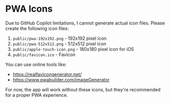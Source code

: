 # PWA Icons

Due to GitHub Copilot limitations, I cannot generate actual icon files. Please create the following icon files:

1. `public/pwa-192x192.png` - 192x192 pixel icon
2. `public/pwa-512x512.png` - 512x512 pixel icon
3. `public/apple-touch-icon.png` - 180x180 pixel icon for iOS
4. `public/favicon.ico` - Favicon

You can use online tools like:

- https://realfavicongenerator.net/
- https://www.pwabuilder.com/imageGenerator

For now, the app will work without these icons, but they're recommended for a proper PWA experience.
